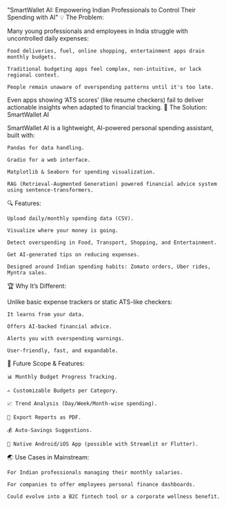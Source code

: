 "SmartWallet AI: Empowering Indian Professionals to Control Their Spending with AI"
💡 The Problem:

Many young professionals and employees in India struggle with uncontrolled daily expenses:

    Food deliveries, fuel, online shopping, entertainment apps drain monthly budgets.

    Traditional budgeting apps feel complex, non-intuitive, or lack regional context.

    People remain unaware of overspending patterns until it's too late.

Even apps showing ‘ATS scores’ (like resume checkers) fail to deliver actionable insights when adapted to financial tracking.
🚀 The Solution: SmartWallet AI

SmartWallet AI is a lightweight, AI-powered personal spending assistant, built with:

    Pandas for data handling.

    Gradio for a web interface.

    Matplotlib & Seaborn for spending visualization.

    RAG (Retrieval-Augmented Generation) powered financial advice system using sentence-transformers.

🔍 Features:

    Upload daily/monthly spending data (CSV).

    Visualize where your money is going.

    Detect overspending in Food, Transport, Shopping, and Entertainment.

    Get AI-generated tips on reducing expenses.

    Designed around Indian spending habits: Zomato orders, Uber rides, Myntra sales.

🏆 Why It’s Different:

Unlike basic expense trackers or static ATS-like checkers:

    It learns from your data.

    Offers AI-backed financial advice.

    Alerts you with overspending warnings.

    User-friendly, fast, and expandable.

🔮 Future Scope & Features:

    📊 Monthly Budget Progress Tracking.

    ✍️ Customizable Budgets per Category.

    📈 Trend Analysis (Day/Week/Month-wise spending).

    📑 Export Reports as PDF.

    💰 Auto-Savings Suggestions.

    📱 Native Android/iOS App (possible with Streamlit or Flutter).

🌏 Use Cases in Mainstream:

    For Indian professionals managing their monthly salaries.

    For companies to offer employees personal finance dashboards.

    Could evolve into a B2C fintech tool or a corporate wellness benefit.
